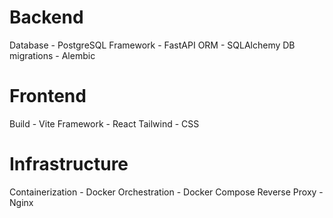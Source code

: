 # Backend
Database - PostgreSQL
Framework - FastAPI
ORM - SQLAlchemy
DB migrations - Alembic
# Frontend
Build - Vite
Framework - React
Tailwind - CSS
# Infrastructure
Containerization - Docker
Orchestration - Docker Compose
Reverse Proxy - Nginx